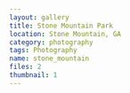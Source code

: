 ```yaml
---
layout: gallery
title: Stone Mountain Park
location: Stone Mountain, GA
category: photography
tags: Photography
name: stone_mountain
files: 2
thumbnail: 1
---
```

